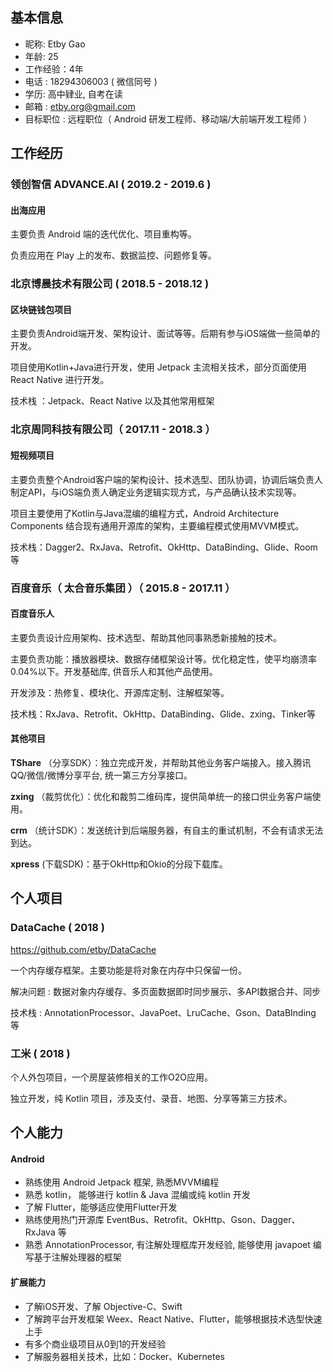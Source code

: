 
## 基本信息 ##

* 昵称: Etby Gao
* 年龄: 25
* 工作经验：4年
* 电话 : 18294306003 ( 微信同号 )
* 学历: 高中肄业, 自考在读
* 邮箱 : etby.org@gmail.com
* 目标职位 : 远程职位（ Android  研发工程师、移动端/大前端开发工程师 ）

## 工作经历 ##

### 领创智信 ADVANCE.AI ( 2019.2 - 2019.6 )

#### 出海应用

主要负责 Android 端的迭代优化、项目重构等。

负责应用在 Play 上的发布、数据监控、问题修复等。

### 北京博晨技术有限公司 ( 2018.5 - 2018.12 )

#### 区块链钱包项目

主要负责Android端开发、架构设计、面试等等。后期有参与iOS端做一些简单的开发。

项目使用Kotlin+Java进行开发，使用 Jetpack 主流相关技术，部分页面使用 React Native 进行开发。

技术栈 ：Jetpack、React Native 以及其他常用框架

### 北京周同科技有限公司（ 2017.11 - 2018.3 ）

#### 短视频项目 

主要负责整个Android客户端的架构设计、技术选型、团队协调，协调后端负责人制定API，与iOS端负责人确定业务逻辑实现方式，与产品确认技术实现等。

项目主要使用了Kotlin与Java混编的编程方式，Android Architecture Components 结合现有通用开源库的架构，主要编程模式使用MVVM模式。

技术栈：Dagger2、RxJava、Retrofit、OkHttp、DataBinding、Glide、Room等

### 百度音乐（ 太合音乐集团 ）（ 2015.8 - 2017.11 ） ###

#### 百度音乐人

主要负责设计应用架构、技术选型、帮助其他同事熟悉新接触的技术。

主要负责功能：播放器模块、数据存储框架设计等。优化稳定性，使平均崩溃率0.04%以下。开发基础库, 供音乐人和其他产品使用。

开发涉及：热修复、模块化、开源库定制、注解框架等。

技术栈：RxJava、Retrofit、OkHttp、DataBinding、Glide、zxing、Tinker等

#### 其他项目

**TShare** （分享SDK）：独立完成开发，并帮助其他业务客户端接入。接入腾讯QQ/微信/微博分享平台, 统一第三方分享接口。

**zxing** （裁剪优化）：优化和裁剪二维码库，提供简单统一的接口供业务客户端使用。

**crm** （统计SDK）：发送统计到后端服务器，有自主的重试机制，不会有请求无法到达。

**xpress** (下载SDK)：基于OkHttp和Okio的分段下载库。

## 个人项目

### DataCache ( 2018 )

https://github.com/etby/DataCache

一个内存缓存框架。主要功能是将对象在内存中只保留一份。

解决问题 : 数据对象内存缓存、多页面数据即时同步展示、多API数据合并、同步

技术栈 : AnnotationProcessor、JavaPoet、LruCache、Gson、DataBInding 等

### 工米 ( 2018 )

个人外包项目，一个房屋装修相关的工作O2O应用。

独立开发，纯 Kotlin 项目，涉及支付、录音、地图、分享等第三方技术。

## 个人能力 ##

#### Android 

* 熟练使用 Android Jetpack 框架, 熟悉MVVM编程
* 熟悉 kotlin， 能够进行 kotlin & Java 混编或纯 kotlin 开发
* 了解 Flutter，能够适应使用Flutter开发
* 熟练使用热门开源库 EventBus、Retrofit、OkHttp、Gson、Dagger、RxJava 等
* 熟悉 AnnotationProcessor, 有注解处理框库开发经验, 能够使用 javapoet 编写基于注解处理器的框架

#### 扩展能力

- 了解iOS开发、了解 Objective-C、Swift
- 了解跨平台开发框架 Weex、React Native、Flutter，能够根据技术选型快速上手
- 有多个商业级项目从0到1的开发经验
- 了解服务器相关技术，比如：Docker、Kubernetes 
